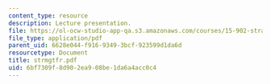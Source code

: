 ```yaml
---
content_type: resource
description: Lecture presentation.
file: https://ol-ocw-studio-app-qa.s3.amazonaws.com/courses/15-902-strategic-management-i-fall-2006/6bf7309f8d902ea908be1da6a4acc0c4_strmgtfr.pdf
file_type: application/pdf
parent_uid: 6628e044-f916-9349-3bcf-923599d1da6d
resourcetype: Document
title: strmgtfr.pdf
uid: 6bf7309f-8d90-2ea9-08be-1da6a4acc0c4
---
```

